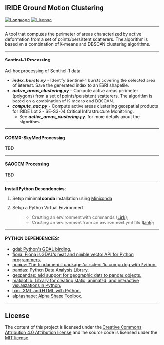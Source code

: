 IRIDE Ground Motion Clustering
---
[![Language][]][1]
[![License][]][1]

---

A tool that computes the perimeter of areas characterized by active deformation from a set of points/persistent
scatterers. The algorithm is based on a combination of K-means and DBSCAN
clustering algorithms.

---
#### Sentinel-1 Processing

Ad-hoc processing of Sentinel-1 data.

- **_index_bursts.py_** - Identify Sentinel-1 bursts covering the selected area of interest.
Save the generated index to an ESRI shapefile.
- **_active_areas_clustering.py_** - Compute active areas perimeter (polygons) from a set of points/persistent
scatterers. The algorithm is based on a combination of K-means and DBSCAN.
- **_compute_aac.py_** - Compute active areas clustering geospatial products for IRIDE Lot 2 - SE-S3-04 Critical Infrastructure Monitoring.
  - See **_active_areas_clustering.py_**. for more details about the algorithm.


----
#### COSMO-SkyMed Processing
TBD

----
#### SAOCOM Processing
TBD

----

**Install Python Dependencies**:

1. Setup minimal **conda** installation using [Miniconda][]

2. Setup a Python Virtual Environment

    > -   Creating an environment with commands ([Link][]);
    > -   Creating an environment from an environment.yml file
    >     ([Link][2]);


----
#### PYTHON DEPENDENCIES:
- [gdal: Python's GDAL binding.][]
- [fiona: Fiona is GDAL’s neat and nimble vector API for Python programmers.][]
- [numpy: The fundamental package for scientific computing with Python.][]
- [pandas: Python Data Analysis Library.][]
- [geopandas: add support for geographic data to pandas objects.][]
- [matplotlib: Library for creating static, animated, and interactive visualizations in Python.][]
- [lxml: XML and HTML with Python.][]
- [alphashape: Alpha Shape Toolbox.][]


---
## License

The content of this project is licensed under the [Creative Commons
Attribution 4.0 Attribution license][] and the source code is licensed
under the [MIT license][].


[Language]: https://img.shields.io/badge/python-%3E%3D%203.10-blue
[License]: https://img.shields.io/bower/l/MI
[1]: ..%20image::%20https://www.python.org/
[Miniconda]: https://docs.conda.io/en/latest/miniconda.html
[Link]: https://docs.conda.io/projects/conda/en/latest/user-guide/tasks/manage-environments.html#creating-an-environment-with-commands
[2]: https://docs.conda.io/projects/conda/en/latest/user-guide/tasks/manage-environments.html#creating-an-environment-from-an-environment-yml-file
[xarray: Labelled multi-dimensional arrays in Python.]:https://docs.xarray.dev
[rasterio: access to geospatial raster data]:https://rasterio.readthedocs.io/en/latest/
[gdal: Python's GDAL binding.]: https://gdal.org/index.html
[tqdm: A Fast, Extensible Progress Bar for Python and CLI.]: https://github.com/tqdm/tqdm
[necdft4: Provides an object-oriented python interface to the netCDF version 4 library.]:https://pypi.org/project/netCDF4/
[fiona: Fiona is GDAL’s neat and nimble vector API for Python programmers.]:https://fiona.readthedocs.io/en/latest/
[numpy: The fundamental package for scientific computing with Python.]:https://numpy.org
[PyTMD: Python package for the analysis of tidal data.]: https://github.com/tsutterley/pyTMD
[pandas: Python Data Analysis Library.]:https://pandas.pydata.org/
[geopandas: add support for geographic data to pandas objects.]:https://geopandas.org/en/stable/
[matplotlib: Library for creating static, animated, and interactive visualizations in Python.]:https://matplotlib.org
[lxml: XML and HTML with Python.]:https://lxml.de/
[alphashape: Alpha Shape Toolbox.]:https://pypi.org/project/alphashape/
[Creative Commons Attribution 4.0 Attribution license]: https://creativecommons.org/licenses/by/4.0/
[MIT license]: LICENSE